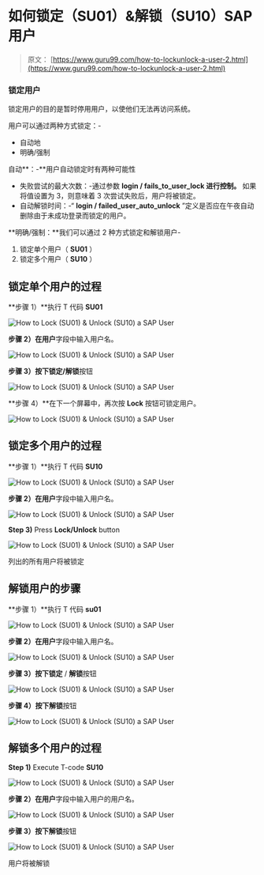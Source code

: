 # 如何锁定（SU01）&解锁（SU10）SAP 用户

> 原文： [https://www.guru99.com/how-to-lockunlock-a-user-2.html](https://www.guru99.com/how-to-lockunlock-a-user-2.html)

### 锁定用户

锁定用户的目的是暂时停用用户，以使他们无法再访问系统。

用户可以通过两种方式锁定：-

*   自动地
*   明确/强制

自动**：-**用户自动锁定时有两种可能性

*   失败尝试的最大次数：-通过参数 **login / fails_to_user_lock 进行控制。** 如果将值设置为 3，则意味着 3 次尝试失败后，用户将被锁定。
*   自动解锁时间：-“ **login / failed_user_auto_unlock** ”定义是否应在午夜自动删除由于未成功登录而锁定的用户。

**明确/强制：**我们可以通过 2 种方式锁定和解锁用户-

1.  锁定单个用户（ **SU01** ）
2.  锁定多个用户（ **SU10** ）

## 锁定单个用户的过程

**步骤 1）**执行 T 代码 **SU01**

![How to Lock (SU01) & Unlock (SU10) a SAP User](img/79000c0b7b1ae261c0aef0eb224053f7.png "How to Lock/Unlock a User in SAP")

**步骤 2）**在**用户**字段中输入用户名。

![How to Lock (SU01) & Unlock (SU10) a SAP User](img/ff89f9a59d1f80165a03ee0cd943583a.png "How to Lock/Unlock a User in SAP")

**步骤 3）**按下**锁定/解锁**按钮

![How to Lock (SU01) & Unlock (SU10) a SAP User](img/b1c9fa8f42ea1fa09cf65b75ed067e90.png "How to Lock/Unlock a User in SAP")

**步骤 4）**在下一个屏幕中，再次按 **Lock** 按钮可锁定用户。

![How to Lock (SU01) & Unlock (SU10) a SAP User](img/bf381f788d8e75b0647ec67391dbf37a.png "How to Lock/Unlock a User in SAP")

## 锁定多个用户的过程

**步骤 1）**执行 T 代码 **SU10**

![How to Lock (SU01) & Unlock (SU10) a SAP User](img/65d7db4d06fd45a6e95f26ae9b766c0c.png "How to Lock/Unlock a User in SAP")

**步骤 2）**在**用户**字段中输入用户名。

![How to Lock (SU01) & Unlock (SU10) a SAP User](img/6c7cc2af97d2ba4a506db530815bf408.png "How to Lock/Unlock a User in SAP")

**Step 3)** Press **Lock/Unlock** button

![How to Lock (SU01) & Unlock (SU10) a SAP User](img/aae84356ccc2191aca3495d24de718f8.png "How to Lock/Unlock a User in SAP")

列出的所有用户将被锁定

## 解锁用户的步骤

**步骤 1）**执行 T 代码 **su01**

![How to Lock (SU01) & Unlock (SU10) a SAP User](img/c4e84f452216efb0a3d23b517a40d31f.png "How to Lock/Unlock a User in SAP")

**步骤 2）**在**用户**字段中输入用户名。

![How to Lock (SU01) & Unlock (SU10) a SAP User](img/4c2e2f7375001efd2980bebec231a4c6.png "How to Lock/Unlock a User in SAP")

**步骤 3）**按下**锁定** / **解锁**按钮

![How to Lock (SU01) & Unlock (SU10) a SAP User](img/07f80a043fc089396ee05760baf0dd29.png "How to Lock/Unlock a User in SAP")

**步骤 4）**按下**解锁**按钮

![How to Lock (SU01) & Unlock (SU10) a SAP User](img/ceaba763a82e1eae1341e2b3ea7223da.png "How to Lock/Unlock a User in SAP")

## 解锁多个用户的过程

**Step 1)** Execute T-code **SU10**

![How to Lock (SU01) & Unlock (SU10) a SAP User](img/21adec1ef9f61f03eee158bf21259938.png "How to Lock/Unlock a User in SAP")

**步骤 2）**在**用户**字段中输入用户的用户名。

![How to Lock (SU01) & Unlock (SU10) a SAP User](img/85f5012fdb28505b77aae85e20a0c964.png "How to Lock/Unlock a User in SAP")

**步骤 3）**按下**解锁**按钮

![How to Lock (SU01) & Unlock (SU10) a SAP User](img/25c14f8a7ae3d86d874ae9243fc6cfa5.png "How to Lock/Unlock a User in SAP")

用户将被解锁